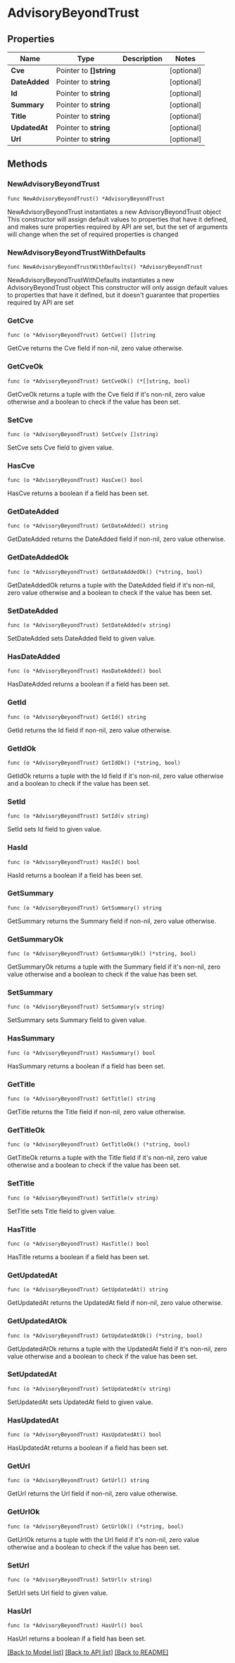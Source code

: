 # AdvisoryBeyondTrust

## Properties

Name | Type | Description | Notes
------------ | ------------- | ------------- | -------------
**Cve** | Pointer to **[]string** |  | [optional] 
**DateAdded** | Pointer to **string** |  | [optional] 
**Id** | Pointer to **string** |  | [optional] 
**Summary** | Pointer to **string** |  | [optional] 
**Title** | Pointer to **string** |  | [optional] 
**UpdatedAt** | Pointer to **string** |  | [optional] 
**Url** | Pointer to **string** |  | [optional] 

## Methods

### NewAdvisoryBeyondTrust

`func NewAdvisoryBeyondTrust() *AdvisoryBeyondTrust`

NewAdvisoryBeyondTrust instantiates a new AdvisoryBeyondTrust object
This constructor will assign default values to properties that have it defined,
and makes sure properties required by API are set, but the set of arguments
will change when the set of required properties is changed

### NewAdvisoryBeyondTrustWithDefaults

`func NewAdvisoryBeyondTrustWithDefaults() *AdvisoryBeyondTrust`

NewAdvisoryBeyondTrustWithDefaults instantiates a new AdvisoryBeyondTrust object
This constructor will only assign default values to properties that have it defined,
but it doesn't guarantee that properties required by API are set

### GetCve

`func (o *AdvisoryBeyondTrust) GetCve() []string`

GetCve returns the Cve field if non-nil, zero value otherwise.

### GetCveOk

`func (o *AdvisoryBeyondTrust) GetCveOk() (*[]string, bool)`

GetCveOk returns a tuple with the Cve field if it's non-nil, zero value otherwise
and a boolean to check if the value has been set.

### SetCve

`func (o *AdvisoryBeyondTrust) SetCve(v []string)`

SetCve sets Cve field to given value.

### HasCve

`func (o *AdvisoryBeyondTrust) HasCve() bool`

HasCve returns a boolean if a field has been set.

### GetDateAdded

`func (o *AdvisoryBeyondTrust) GetDateAdded() string`

GetDateAdded returns the DateAdded field if non-nil, zero value otherwise.

### GetDateAddedOk

`func (o *AdvisoryBeyondTrust) GetDateAddedOk() (*string, bool)`

GetDateAddedOk returns a tuple with the DateAdded field if it's non-nil, zero value otherwise
and a boolean to check if the value has been set.

### SetDateAdded

`func (o *AdvisoryBeyondTrust) SetDateAdded(v string)`

SetDateAdded sets DateAdded field to given value.

### HasDateAdded

`func (o *AdvisoryBeyondTrust) HasDateAdded() bool`

HasDateAdded returns a boolean if a field has been set.

### GetId

`func (o *AdvisoryBeyondTrust) GetId() string`

GetId returns the Id field if non-nil, zero value otherwise.

### GetIdOk

`func (o *AdvisoryBeyondTrust) GetIdOk() (*string, bool)`

GetIdOk returns a tuple with the Id field if it's non-nil, zero value otherwise
and a boolean to check if the value has been set.

### SetId

`func (o *AdvisoryBeyondTrust) SetId(v string)`

SetId sets Id field to given value.

### HasId

`func (o *AdvisoryBeyondTrust) HasId() bool`

HasId returns a boolean if a field has been set.

### GetSummary

`func (o *AdvisoryBeyondTrust) GetSummary() string`

GetSummary returns the Summary field if non-nil, zero value otherwise.

### GetSummaryOk

`func (o *AdvisoryBeyondTrust) GetSummaryOk() (*string, bool)`

GetSummaryOk returns a tuple with the Summary field if it's non-nil, zero value otherwise
and a boolean to check if the value has been set.

### SetSummary

`func (o *AdvisoryBeyondTrust) SetSummary(v string)`

SetSummary sets Summary field to given value.

### HasSummary

`func (o *AdvisoryBeyondTrust) HasSummary() bool`

HasSummary returns a boolean if a field has been set.

### GetTitle

`func (o *AdvisoryBeyondTrust) GetTitle() string`

GetTitle returns the Title field if non-nil, zero value otherwise.

### GetTitleOk

`func (o *AdvisoryBeyondTrust) GetTitleOk() (*string, bool)`

GetTitleOk returns a tuple with the Title field if it's non-nil, zero value otherwise
and a boolean to check if the value has been set.

### SetTitle

`func (o *AdvisoryBeyondTrust) SetTitle(v string)`

SetTitle sets Title field to given value.

### HasTitle

`func (o *AdvisoryBeyondTrust) HasTitle() bool`

HasTitle returns a boolean if a field has been set.

### GetUpdatedAt

`func (o *AdvisoryBeyondTrust) GetUpdatedAt() string`

GetUpdatedAt returns the UpdatedAt field if non-nil, zero value otherwise.

### GetUpdatedAtOk

`func (o *AdvisoryBeyondTrust) GetUpdatedAtOk() (*string, bool)`

GetUpdatedAtOk returns a tuple with the UpdatedAt field if it's non-nil, zero value otherwise
and a boolean to check if the value has been set.

### SetUpdatedAt

`func (o *AdvisoryBeyondTrust) SetUpdatedAt(v string)`

SetUpdatedAt sets UpdatedAt field to given value.

### HasUpdatedAt

`func (o *AdvisoryBeyondTrust) HasUpdatedAt() bool`

HasUpdatedAt returns a boolean if a field has been set.

### GetUrl

`func (o *AdvisoryBeyondTrust) GetUrl() string`

GetUrl returns the Url field if non-nil, zero value otherwise.

### GetUrlOk

`func (o *AdvisoryBeyondTrust) GetUrlOk() (*string, bool)`

GetUrlOk returns a tuple with the Url field if it's non-nil, zero value otherwise
and a boolean to check if the value has been set.

### SetUrl

`func (o *AdvisoryBeyondTrust) SetUrl(v string)`

SetUrl sets Url field to given value.

### HasUrl

`func (o *AdvisoryBeyondTrust) HasUrl() bool`

HasUrl returns a boolean if a field has been set.


[[Back to Model list]](../README.md#documentation-for-models) [[Back to API list]](../README.md#documentation-for-api-endpoints) [[Back to README]](../README.md)


